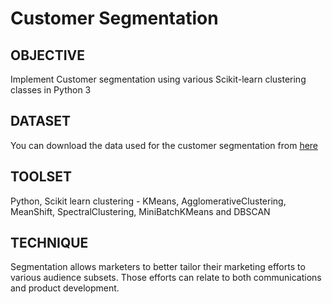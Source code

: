 # Customer Segmentation

## OBJECTIVE
Implement Customer segmentation using various Scikit-learn clustering classes in Python 3

## DATASET 
You can download the data used for the customer segmentation from [here](https://www.kaggle.com/roshansharma/online-retail)

## TOOLSET 
Python, Scikit learn clustering - KMeans, AgglomerativeClustering, MeanShift, SpectralClustering, MiniBatchKMeans and DBSCAN

## TECHNIQUE 
Segmentation allows marketers to better tailor their marketing efforts to various audience subsets. Those efforts can relate to both communications and product development.
